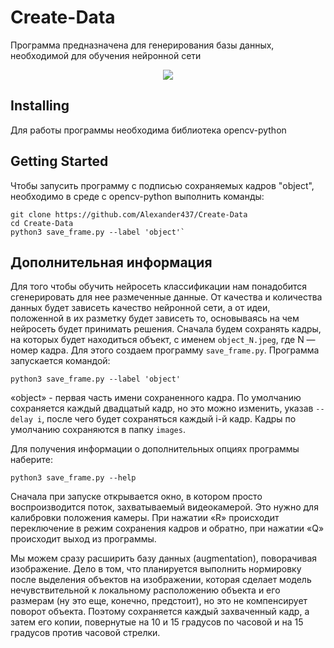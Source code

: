 # Create-Data


Программа предназначена для генерирования базы данных, необходимой для обучения нейронной сети

<div align="center">
  <img src="https://new-retail.ru/upload/medialibrary/a20/a20d6da241d51d65841dda122bc79754.jpg"/>
</div>

## Installing

Для работы программы необходима библиотека opencv-python

## Getting Started

Чтобы запусить программу с подписью сохраняемых кадров "object", необходимо в среде с opencv-python выполнить команды:

    git clone https://github.com/Alexander437/Create-Data
    cd Create-Data
    python3 save_frame.py --label 'object'`
    
## Дополнительная информация
Для того чтобы обучить нейросеть классификации нам понадобится сгенерировать для нее размеченные данные. От качества и количества данных будет зависеть качество нейронной сети, а от идеи, положенной в их разметку будет зависеть то, основываясь на чем нейросеть будет принимать решения. 
Сначала будем сохранять кадры, на которых будет находиться объект, с именем `object_N.jpeg`, где N — номер кадра. Для этого создаем программу `save_frame.py`. Программа запускается командой:

    python3 save_frame.py --label 'object'

«object» - первая часть имени сохраненного кадра. По умолчанию сохраняется каждый двадцатый кадр, но это можно изменить, указав `--delay i`, после чего будет сохраняться каждый i-й кадр. Кадры по умолчанию сохраняются в папку `images`. 

Для получения информации о дополнительных опциях программы наберите:

    python3 save_frame.py --help

Cначала при запуске открывается окно, в котором просто воспроизводится поток, захватываемый видеокамерой. Это нужно для калибровки положения камеры. При нажатии «R» происходит переключение в режим сохранения кадров и обратно, при нажатии «Q» происходит выход из программы.

Мы можем сразу расширить базу данных (augmentation), поворачивая изображение. Дело в том, что планируется выполнить нормировку после выделения объектов на изображении, которая сделает модель нечувствительной к локальному расположению объекта и его размерам (ну это еще, конечно, предстоит), но это не компенсирует поворот объекта. Поэтому сохраняется каждый захваченный кадр, а затем его копии, повернутые на 10 и 15 градусов по часовой и на 15 градусов против часовой стрелки.
